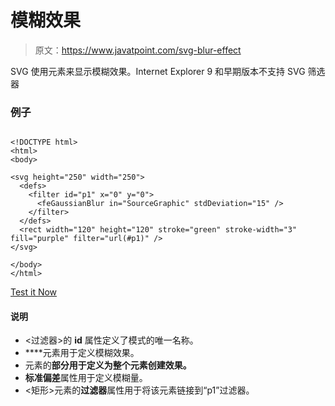 # 模糊效果

> 原文：<https://www.javatpoint.com/svg-blur-effect>

SVG 使用<fegaussianblur>元素来显示模糊效果。Internet Explorer 9 和早期版本不支持 SVG 筛选器</fegaussianblur>

### 例子

```

<!DOCTYPE html>
<html>
<body>

<svg height="250" width="250">
  <defs>
    <filter id="p1" x="0" y="0">
      <feGaussianBlur in="SourceGraphic" stdDeviation="15" />
    </filter>
  </defs>
  <rect width="120" height="120" stroke="green" stroke-width="3" fill="purple" filter="url(#p1)" />
</svg>

</body>
</html>

```

[Test it Now](https://www.javatpoint.com/oprweb/test.jsp?filename=svgblureffect)

#### 说明

*   <过滤器>的 **id** 属性定义了模式的唯一名称。
*   **<fegaussianbrur>**元素用于定义模糊效果。
*   <fegaussianbull>元素的**部分用于定义为整个元素创建效果。**
*   **标准偏差**属性用于定义模糊量。
*   <矩形>元素的**过滤器**属性用于将该元素链接到“p1”过滤器。